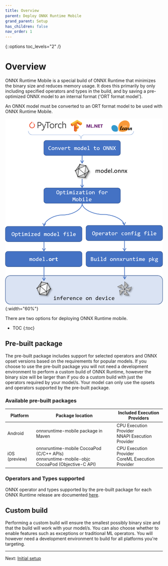 ```yaml
---
title: Overview
parent: Deploy ONNX Runtime Mobile
grand_parent: Setup
has_children: false
nav_order: 1
---
```

{::options toc_levels="2" /}

# Overview

ONNX Runtime Mobile is a special build of ONNX Runtime that minimizes the binary size and reduces memory usage. It does this primarily by only including specified operators and types in the build, and by saving a pre-optimized ONNX model to an internal format ('ORT format model').

An ONNX model must be converted to an ORT format model to be used with ONNX Runtime Mobile.

![Steps to build for mobile platforms](../../../images/mobile.png){:width="60%"}


There are two options for deploying ONNX Runtime mobile.

* TOC
{:toc}

## Pre-built package 

The pre-built package includes support for selected operators and ONNX opset versions based on the requirements for popular models. If you choose to use the pre-built package you will not need a development environment to perform a custom build of ONNX Runtime, however the binary size will be larger than if you do a custom build with just the operators required by your model/s. Your model can only use the opsets and operators supported by the pre-built package. 


### Available pre-built packages

| Platform | Package location | Included Execution Providers |
|----------|------------------|----------|
| Android | onnxruntime-mobile package in Maven  | CPU Execution Provider <br>NNAPI Execution Provider |
| iOS (preview) | onnxruntime-mobile CocoaPod (C/C++ APIs) <br>onnxruntime-mobile-objc CocoaPod (Objective-C API) | CPU Execution Provider <br>CoreML Execution Provider |

### Operators and Types supported

ONNX operator and types supported by the pre-built package for each ONNX Runtime release are documented [here](../../reference/mobile/prebuilt-package).


## Custom build

Performing a custom build will ensure the smallest possibly binary size and that the build will work with your model/s. You can also choose whether to enable features such as exceptions or traditional ML operators. You will however need a development environment to build for all platforms you're targeting. 


-------
Next: [Initial setup](initial-setup)

